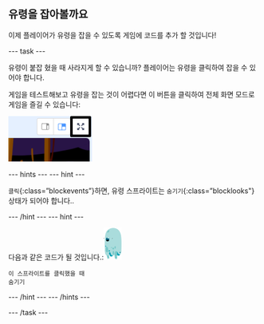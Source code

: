 ## 유령을 잡아볼까요

이제 플레이어가 유령을 잡을 수 있도록 게임에 코드를 추가 할 것입니다!

--- task ---

유령이 붙잡 혔을 때 사라지게 할 수 있습니까? 플레이어는 유령을 클릭하여 잡을 수 있어야 합니다.

게임을 테스트해보고 유령을 잡는 것이 어렵다면 이 버튼을 클릭하여 전체 화면 모드로 게임을 즐길 수 있습니다:

![스크린샷](images/ghost-fullscreen-annotated.png)

--- hints ---
 --- hint ---

`클릭`{:class=”blockevents”}하면, 유령 스프라이트는 `숨기기`{:class=”blocklooks"} 상태가 되어야 합니다..

--- /hint --- --- hint ---

다음과 같은 코드가 될 것입니다.:![유령 스프라이트](images/ghost-sprite.png)

```blocks3
이 스프라이트를 클릭했을 때
숨기기
```

--- /hint --- --- /hints ---

--- /task ---